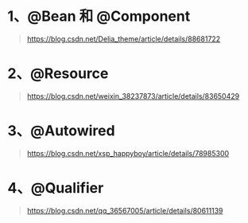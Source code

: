 # 1、@Bean 和 @Component

> https://blog.csdn.net/Delia_theme/article/details/88681722



# 2、@Resource

> https://blog.csdn.net/weixin_38237873/article/details/83650429 





# 3、@Autowired

> https://blog.csdn.net/xsp_happyboy/article/details/78985300



# 4、@Qualifier

> https://blog.csdn.net/qq_36567005/article/details/80611139